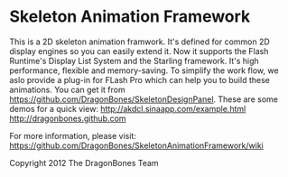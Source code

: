 Skeleton Animation Framework
========

This is a 2D skeleton animation framwork. It's defined for common 2D display engines so you can easily extend it. Now it supports the Flash Runtime's Display List System and the Starling framework. It's high performance, flexible and memory-saving. To simplify the work flow, we aslo provide a plug-in for FLash Pro which can help you to build these animations. You can get it from https://github.com/DragonBones/SkeletonDesignPanel.
These are some demos for a quick view:
http://akdcl.sinaapp.com/example.html
http://dragonbones.github.com

For more information, please visit:
https://github.com/DragonBones/SkeletonAnimationFramework/wiki

Copyright 2012 The DragonBones Team